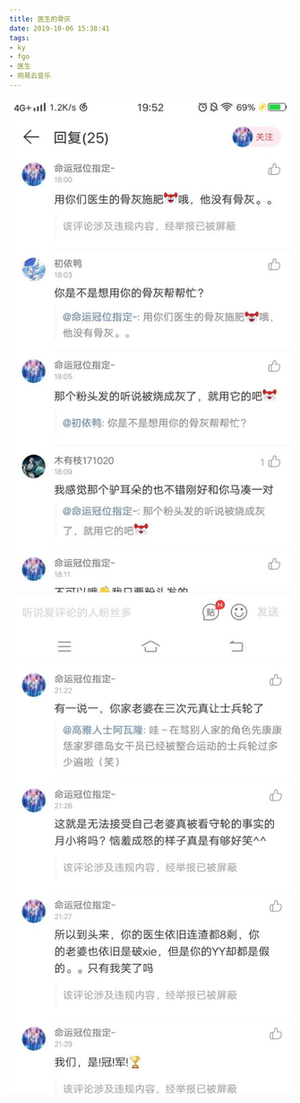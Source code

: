 ```yaml
---
title: 医生的骨灰
date: 2019-10-06 15:38:41
tags:
- ky
- fgo
- 医生
- 网易云音乐
---
```


![](2019-10-06-15-46/01.jpg)
![](2019-10-06-15-46/02.jpg)
